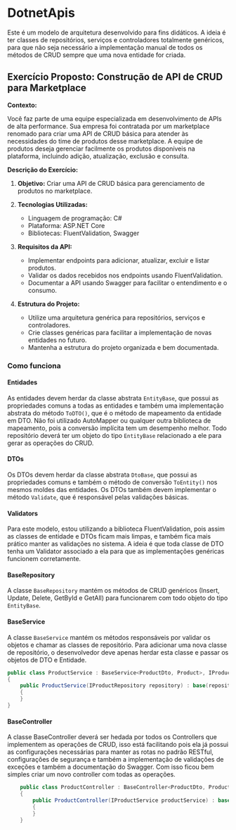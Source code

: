

# DotnetApis

Este é um modelo de arquitetura desenvolvido para fins didáticos.
A ideia é ter classes de repositórios, serviços e controladores totalmente genéricos,
para que não seja necessário a implementação manual de todos os métodos de CRUD sempre que uma nova entidade for criada.

## Exercício Proposto: Construção de API de CRUD para Marketplace

**Contexto:**

Você faz parte de uma equipe especializada em desenvolvimento de APIs de alta performance. Sua empresa foi contratada por um marketplace renomado para criar uma API de CRUD básica para atender às necessidades do time de produtos desse marketplace. A equipe de produtos deseja gerenciar facilmente os produtos disponíveis na plataforma, incluindo adição, atualização, exclusão e consulta.

**Descrição do Exercício:**

1. **Objetivo:**
   Criar uma API de CRUD básica para gerenciamento de produtos no marketplace.

2. **Tecnologias Utilizadas:**
   - Linguagem de programação: C#
   - Plataforma: ASP.NET Core
   - Bibliotecas: FluentValidation, Swagger

3. **Requisitos da API:**
   - Implementar endpoints para adicionar, atualizar, excluir e listar produtos.
   - Validar os dados recebidos nos endpoints usando FluentValidation.
   - Documentar a API usando Swagger para facilitar o entendimento e o consumo.

4. **Estrutura do Projeto:**
   - Utilize uma arquitetura genérica para repositórios, serviços e controladores.
   - Crie classes genéricas para facilitar a implementação de novas entidades no futuro.
   - Mantenha a estrutura do projeto organizada e bem documentada.

### Como funciona

#### Entidades

As entidades devem herdar da classe abstrata `EntityBase`,
que possui as propriedades comuns a todas as entidades e também
uma implementação abstrata do método `ToDTO()`, que é o método de mapeamento da entidade em DTO.
Não foi utilizado AutoMapper ou qualquer outra biblioteca de mapeamento, pois a conversão implícita tem um desempenho melhor.
Todo repositório deverá ter um objeto do tipo `EntityBase` relacionado a ele para gerar as operações do CRUD.

#### DTOs

Os DTOs devem herdar da classe abstrata `DtoBase`,
que possui as propriedades comuns e também o método de conversão `ToEntity()` nos mesmos moldes das entidades.
Os DTOs também devem implementar o método `Validate`, que é responsável pelas validações básicas.

#### Validators

Para este modelo, estou utilizando a biblioteca FluentValidation, pois assim as classes de entidade e DTOs ficam mais limpas,
e também fica mais prático manter as validações no sistema.
A ideia é que toda classe de DTO tenha um Validator associado a ela para que as implementações genéricas funcionem corretamente.

#### BaseRepository

A classe `BaseRepository` mantém os métodos de CRUD genéricos (Insert, Update, Delete, GetById e GetAll) para funcionarem com todo objeto do tipo `EntityBase`.

#### BaseService

A classe `BaseService` mantém os métodos responsáveis por validar os objetos e chamar as classes de repositório.
Para adicionar uma nova classe de repositório, o desenvolvedor deve apenas herdar esta classe e passar os objetos de DTO e Entidade.

```csharp
public class ProductService : BaseService<ProductDto, Product>, IProductService
{
    public ProductService(IProductRepository repository) : base(repository)
    {
    }
}
```

#### BaseController
A classe BaseController deverá ser hedada por todos os Controllers que implementem as operações de CRUD, 
isso está facilitando pois ela já possui as configurações necessárias para manter as rotas no padrão RESTful, 
configurações de segurança e também a implementação de validações de exceções e também a documentação do Swagger. 
Com isso ficou bem simples criar um novo controller com todas as operações. 

```csharp
    public class ProductController : BaseController<ProductDto, Product>   
    {
        public ProductController(IProductService productService) : base(productService)
        {
        }
    }        
```

